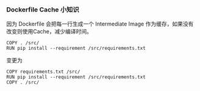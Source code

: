 ### Dockerfile Cache 小知识
因为 Dockerfile 会把每一行生成一个 Intermediate Image 作为缓存，如果没有改变则使用Cache，减少编译时间。
```
COPY . /src/
RUN pip install --requirement /src/requirements.txt
```
变更为
```
COPY requirements.txt /src/
RUN pip install --requirement /src/requirements.txt
COPY . /src/
```



